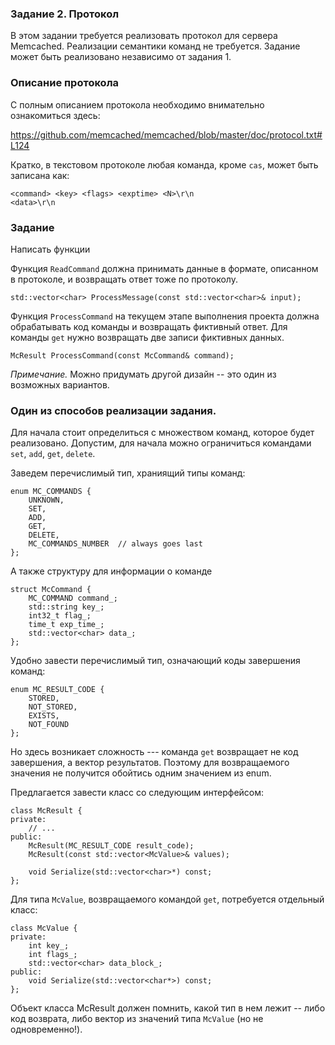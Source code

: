 ### Задание 2. Протокол

В этом задании требуется реализовать протокол для сервера Memcached.
Реализации семантики команд не требуется.
Задание может быть реализовано независимо от задания 1.

### Описание протокола

С полным описанием протокола необходимо внимательно ознакомиться здесь:

https://github.com/memcached/memcached/blob/master/doc/protocol.txt#L124

Кратко, в текстовом протоколе любая команда, кроме `cas`, может быть записана как:

```
<command> <key> <flags> <exptime> <N>\r\n
<data>\r\n
```

### Задание

Написать функции

Функция `ReadCommand` должна принимать данные в формате, описанном в протоколе, и возвращать ответ тоже по
протоколу.
```
std::vector<char> ProcessMessage(const std::vector<char>& input);
```

Функция `ProcessCommand` на текущем этапе выполнения проекта должна обрабатывать код команды и
возвращать фиктивный ответ.
Для команды `get` нужно возвращать две записи фиктивных данных.

```
McResult ProcessCommand(const McCommand& command);
```

*Примечание.* Можно придумать другой дизайн -- это один из возможных вариантов.

### Один из способов реализации задания.

Для начала стоит определиться с множеством команд, которое будет реализовано.
Допустим, для начала можно ограничиться командами `set`, `add`, `get`, `delete`.

Заведем перечислимый тип, храниящий типы команд:

```
enum MC_COMMANDS {
    UNKNOWN,
    SET,
    ADD,
    GET,
    DELETE,
    MC_COMMANDS_NUMBER  // always goes last
};
```

А также структуру для информации о команде

```
struct McCommand {
    MC_COMMAND command_;
    std::string key_;
    int32_t flag_;
    time_t exp_time_;
    std::vector<char> data_;
};
```

Удобно завести перечислимый тип, означающий коды завершения команд:

```
enum MC_RESULT_CODE {
    STORED,
    NOT_STORED,
    EXISTS,
    NOT_FOUND
};
```

Но здесь возникает сложность --- команда `get` возвращает не код завершения, а вектор результатов.
Поэтому для возвращаемого значения не получится обойтись одним значением из enum.

Предлагается завести класс со следующим интерфейсом:

```
class McResult {
private:
    // ...
public:
    McResult(MC_RESULT_CODE result_code);
    McResult(const std::vector<McValue>& values);

    void Serialize(std::vector<char>*) const;
};
```

Для типа `McValue`, возвращаемого командой `get`, потребуется отдельный класс:

```
class McValue {
private:
    int key_;
    int flags_;
    std::vector<char> data_block_;
public:
    void Serialize(std::vector<char*>) const;
};
```

Объект класса McResult должен помнить, какой тип в нем лежит -- либо код возврата, либо вектор из
значений типа `McValue` (но не одновременно!).
